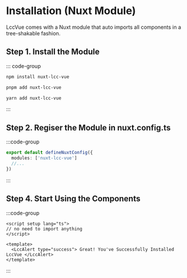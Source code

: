 # Installation (Nuxt Module)

LccVue comes with a Nuxt module that auto imports all components in a tree-shakable fashion.

## Step 1. Install the Module

::: code-group

```bash [npm]
npm install nuxt-lcc-vue
```

```bash [pnpm]
pnpm add nuxt-lcc-vue
```

```bash [yarn]
yarn add nuxt-lcc-vue
```

:::

## Step 2. Regiser the Module in nuxt.config.ts

:::code-group

```ts [nuxt.config.ts]
export default defineNuxtConfig({
  modules: ['nuxt-lcc-vue']
  //...
})
```

:::

## Step 4. Start Using the Components

:::code-group

```vue [App.vue]
<script setup lang="ts">
// no need to import anything
</script>

<template>
  <LccAlert type="success"> Great! You've Successfully Installed LccVue </LccAlert>
</template>
```

:::

